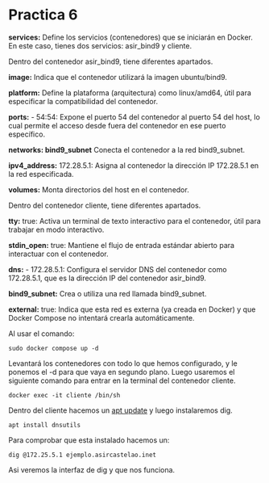 <h1>Practica 6</h1>

<b>services:</b> Define los servicios (contenedores) que se iniciarán en Docker. En este caso, tienes dos servicios: asir_bind9 y cliente.

Dentro del contenedor asir_bind9, tiene diferentes apartados.

<b>image:</b>  Indica que el contenedor utilizará la imagen ubuntu/bind9.

<b>platform:</b>  Define la plataforma (arquitectura) como linux/amd64, útil para especificar la compatibilidad del contenedor.

<b>ports:</b> - 54:54: Expone el puerto 54 del contenedor al puerto 54 del host, lo cual permite el acceso desde fuera del contenedor en ese puerto específico.

<b>networks: bind9_subnet</b> Conecta el contenedor a la red bind9_subnet.

<b>ipv4_address:</b> 172.28.5.1: Asigna al contenedor la dirección IP 172.28.5.1 en la red especificada.

<b>volumes:</b> Monta directorios del host en el contenedor.

Dentro del contenedor cliente, tiene diferentes apartados.

<b>tty:</b> true: Activa un terminal de texto interactivo para el contenedor, útil para trabajar en modo interactivo.

<b>stdin_open:</b> true: Mantiene el flujo de entrada estándar abierto para interactuar con el contenedor.

<b>dns:</b> - 172.28.5.1: Configura el servidor DNS del contenedor como 172.28.5.1, que es la dirección IP del contenedor asir_bind9.

<b>bind9_subnet:</b> Crea o utiliza una red llamada bind9_subnet.

<b>external:</b> true: Indica que esta red es externa (ya creada en Docker) y que Docker Compose no intentará crearla automáticamente.

Al usar el comando:

    sudo docker compose up -d


Levantará los contenedores con todo lo que hemos configurado, y le ponemos el -d para que vaya en segundo plano. Luego usaremos el siguiente comando para entrar en la terminal del contenedor cliente.

    docker exec -it cliente /bin/sh

Dentro del cliente hacemos un <u>apt update</u> y luego instalaremos dig.

    apt install dnsutils

Para comprobar que esta instalado hacemos un: 

    dig @172.25.5.1 ejemplo.asircastelao.inet

Asi veremos la interfaz de dig y que nos funciona.

